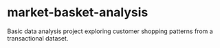 # market-basket-analysis
Basic data analysis project exploring customer shopping patterns from a transactional dataset.
